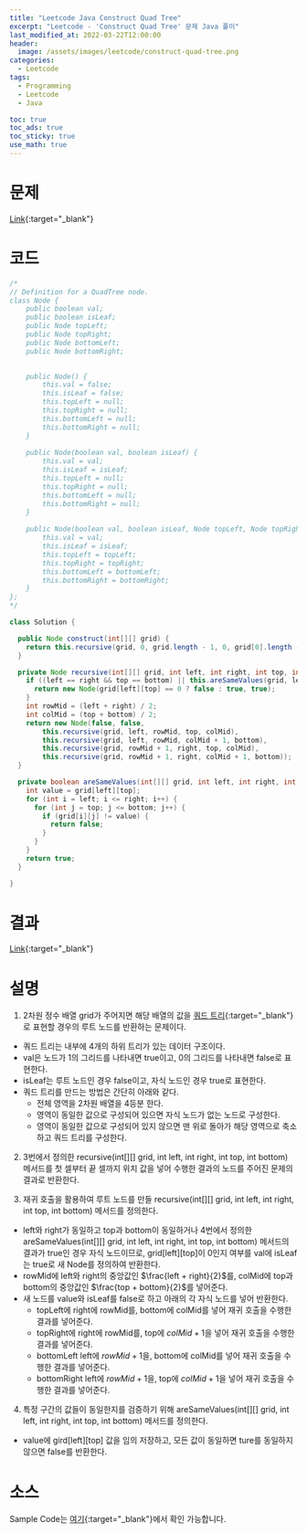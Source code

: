 ```yaml
---
title: "Leetcode Java Construct Quad Tree"
excerpt: "Leetcode - 'Construct Quad Tree' 문제 Java 풀이"
last_modified_at: 2022-03-22T12:00:00
header:
  image: /assets/images/leetcode/construct-quad-tree.png
categories:
  - Leetcode
tags:
  - Programming
  - Leetcode
  - Java

toc: true
toc_ads: true
toc_sticky: true
use_math: true
---
```

# 문제
[Link](https://leetcode.com/problems/construct-quad-tree/){:target="_blank"}

# 코드
```java
/*
// Definition for a QuadTree node.
class Node {
    public boolean val;
    public boolean isLeaf;
    public Node topLeft;
    public Node topRight;
    public Node bottomLeft;
    public Node bottomRight;

    
    public Node() {
        this.val = false;
        this.isLeaf = false;
        this.topLeft = null;
        this.topRight = null;
        this.bottomLeft = null;
        this.bottomRight = null;
    }
    
    public Node(boolean val, boolean isLeaf) {
        this.val = val;
        this.isLeaf = isLeaf;
        this.topLeft = null;
        this.topRight = null;
        this.bottomLeft = null;
        this.bottomRight = null;
    }
    
    public Node(boolean val, boolean isLeaf, Node topLeft, Node topRight, Node bottomLeft, Node bottomRight) {
        this.val = val;
        this.isLeaf = isLeaf;
        this.topLeft = topLeft;
        this.topRight = topRight;
        this.bottomLeft = bottomLeft;
        this.bottomRight = bottomRight;
    }
};
*/

class Solution {

  public Node construct(int[][] grid) {
    return this.recursive(grid, 0, grid.length - 1, 0, grid[0].length - 1);
  }

  private Node recursive(int[][] grid, int left, int right, int top, int bottom) {
    if ((left == right && top == bottom) || this.areSameValues(grid, left, right, top, bottom)) {
      return new Node(grid[left][top] == 0 ? false : true, true);
    }
    int rowMid = (left + right) / 2;
    int colMid = (top + bottom) / 2;
    return new Node(false, false,
        this.recursive(grid, left, rowMid, top, colMid),
        this.recursive(grid, left, rowMid, colMid + 1, bottom),
        this.recursive(grid, rowMid + 1, right, top, colMid),
        this.recursive(grid, rowMid + 1, right, colMid + 1, bottom));
  }

  private boolean areSameValues(int[][] grid, int left, int right, int top, int bottom) {
    int value = grid[left][top];
    for (int i = left; i <= right; i++) {
      for (int j = top; j <= bottom; j++) {
        if (grid[i][j] != value) {
          return false;
        }
      }
    }
    return true;
  }

}
```

# 결과
[Link](https://leetcode.com/submissions/detail/664761906/){:target="_blank"}

# 설명
1. 2차원 정수 배열 grid가 주어지면 해당 배열의 값을 [쿼드 트리](https://en.wikipedia.org/wiki/Quadtree){:target="_blank"}로 표현할 경우의 루트 노드를 반환하는 문제이다.
- 쿼드 트리는 내부에 4개의 하위 트리가 있는 데이터 구조이다.
- val은 노드가 1의 그리드를 나타내면 true이고, 0의 그리드를 나타내면 false로 표현한다.
- isLeaf는 루트 노드인 경우 false이고, 자식 노드인 경우 true로 표현한다.
- 쿼드 트리를 만드는 방법은 간단히 아래와 같다.
  - 전체 영역을 2차원 배열을 4등분 한다.
  - 영역이 동일한 값으로 구성되어 있으면 자식 노드가 없는 노드로 구성한다.
  - 영역이 동일한 값으로 구성되어 있지 않으면 맨 위로 돌아가 해당 영역으로 축소하고 쿼드 트리를 구성한다.

2. 3번에서 정의한 recursive(int[][] grid, int left, int right, int top, int bottom) 메서드를 첫 셀부터 끝 셀까지 위치 값을 넣어 수행한 결과의 노드를 주어진 문제의 결과로 반환한다.

3. 재귀 호출을 활용하여 루트 노드를 만들 recursive(int[][] grid, int left, int right, int top, int bottom) 메서드를 정의한다.
- left와 right가 동일하고 top과 bottom이 동일하거나 4번에서 정의한 areSameValues(int[][] grid, int left, int right, int top, int bottom) 메서드의 결과가 true인 경우 자식 노드이므로, grid[left][top]이 0인지 여부를 val에 isLeaf는 true로 새 Node를 정의하여 반환한다.
- rowMid에 left와 right의 중앙값인 $\frac{left + right}{2}$를, colMid에 top과 bottom의 중앙값인 $\frac{top + bottom}{2}$를 넣어준다.
- 새 노드를 value와 isLeaf를 false로 하고 아래의 각 자식 노드를 넣어 반환한다.
  - topLeft에 right에 rowMid를, bottom에 colMid를 넣어 재귀 호출을 수행한 결과를 넣어준다.
  - topRight에 right에 rowMid를, top에 $colMid + 1$을 넣어 재귀 호출을 수행한 결과를 넣어준다.
  - bottomLeft left에 $rowMid + 1$을, bottom에 colMid를 넣어 재귀 호출을 수행한 결과를 넣어준다.
  - bottomRight left에 $rowMid + 1$을, top에 $colMid + 1$을 넣어 재귀 호출을 수행한 결과를 넣어준다.

4. 특정 구간의 값들이 동일한지를 검증하기 위해 areSameValues(int[][] grid, int left, int right, int top, int bottom) 메서드를 정의한다.
- value에 gird[left][top] 값을 임의 저장하고, 모든 값이 동일하면 ture를 동일하지 않으면 false를 반환한다.

# 소스
Sample Code는 [여기](https://github.com/GracefulSoul/leetcode/blob/master/src/main/java/gracefulsoul/problems/ConstructQuadTree.java){:target="_blank"}에서 확인 가능합니다.